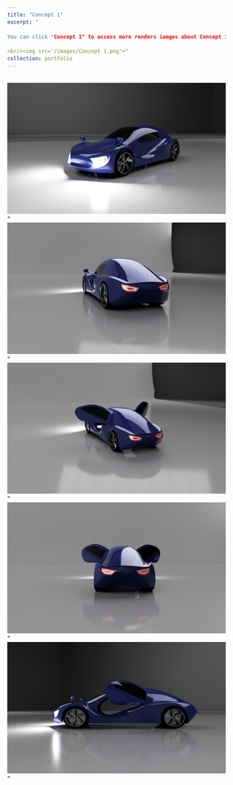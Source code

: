```yaml
---
title: "Concept 1"
excerpt: "

You can click "Concept 1" to access more renders iamges about Concept 1. It will be available at grabcad soon.

<br/><img src='/images/Concept 1.png'>"
collection: portfolio
---
```



<br/><img src='/images/c1v1.png'>"
<br/><img src='/images/c1v2.png'>"
<br/><img src='/images/c1v3.png'>"
<br/><img src='/images/c1v4.png'>"
<br/><img src='/images/c1v5.png'>"
